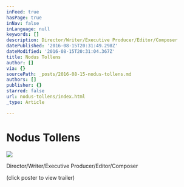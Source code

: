 ```yaml
---
inFeed: true
hasPage: true
inNav: false
inLanguage: null
keywords: []
description: Director/Writer/Executive Producer/Editor/Composer
datePublished: '2016-08-15T20:31:49.298Z'
dateModified: '2016-08-15T20:31:04.367Z'
title: Nodus Tollens
author: []
via: {}
sourcePath: _posts/2016-08-15-nodus-tollens.md
authors: []
publisher: {}
starred: false
url: nodus-tollens/index.html
_type: Article

---
```

# Nodus Tollens
![](https://the-grid-user-content.s3-us-west-2.amazonaws.com/9453c30d-b7c4-41ca-a63a-26854736d32a.jpg)

Director/Writer/Executive Producer/Editor/Composer

(click poster to view trailer)